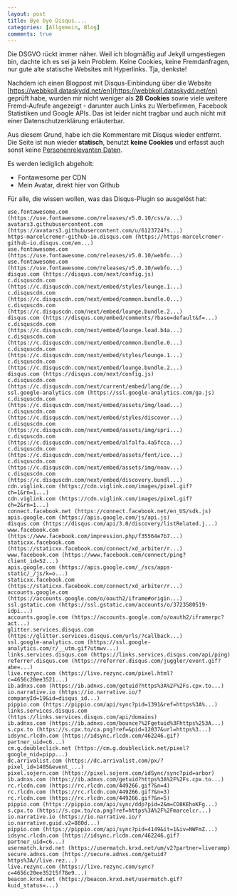 ```yaml
---
layout: post
title: Bye bye Disqus....
categories: [Allgemein, Blog]
comments: true
---
```


Die DSGVO rückt immer näher. Weil ich blogmäßig auf Jekyll umgestiegen bin, dachte ich es sei ja kein Problem. Keine Cookies, keine Fremdanfragen, nur gute alte statische Websites mit Hyperlinks. Tja, denkste!

Nachdem ich einen Blogpost mit Disqus-Einbindung über die Website [https://webbkoll.dataskydd.net/en](https://webbkoll.dataskydd.net/en) geprüft habe, wurden mir nicht weniger als **28 Cookies** sowie viele weitere Fremd-Aufrufe angezeigt - darunter auch Links zu Werbefirmen, Facebook Statistiken und Google APIs. Das ist leider nicht tragbar und auch nicht mit einer Datenschutzerklärung erläuterbar.

Aus diesem Grund, habe ich die Kommentare mit Disqus wieder entfernt. Die Seite ist nun wieder **statisch**, benutzt **keine Cookies** und erfasst auch sonst keine [Personenrelevanten Daten](https://webbkoll.dataskydd.net/en/results?url=http%3A%2F%2Fmarcelcremer.github.io%2FAsync_server%2F).

Es werden lediglich abgeholt:
- Fontawesome per CDN
- Mein Avatar, direkt hier von Github

Für alle, die wissen wollen, was das Disqus-Plugin so ausgelöst hat:

``` text
use.fontawesome.com (https://use.fontawesome.com/releases/v5.0.10/css/a...)
avatars3.githubusercontent.com (https://avatars3.githubusercontent.com/u/6123724?s...)
https-marcelcremer-github-io.disqus.com (https://https-marcelcremer-github-io.disqus.com/em...)
use.fontawesome.com (https://use.fontawesome.com/releases/v5.0.10/webfo...)
use.fontawesome.com (https://use.fontawesome.com/releases/v5.0.10/webfo...)
disqus.com (https://disqus.com/next/config.js)
c.disquscdn.com (https://c.disquscdn.com/next/embed/styles/lounge.1...)
c.disquscdn.com (https://c.disquscdn.com/next/embed/common.bundle.0...)
c.disquscdn.com (https://c.disquscdn.com/next/embed/lounge.bundle.2...)
disqus.com (https://disqus.com/embed/comments/?base=default&f=...)
c.disquscdn.com (https://c.disquscdn.com/next/embed/lounge.load.b4a...)
c.disquscdn.com (https://c.disquscdn.com/next/embed/common.bundle.0...)
c.disquscdn.com (https://c.disquscdn.com/next/embed/styles/lounge.1...)
c.disquscdn.com (https://c.disquscdn.com/next/embed/lounge.bundle.2...)
disqus.com (https://disqus.com/next/config.js)
c.disquscdn.com (https://c.disquscdn.com/next/current/embed/lang/de...)
ssl.google-analytics.com (https://ssl.google-analytics.com/ga.js)
c.disquscdn.com (https://c.disquscdn.com/next/embed/assets/img/load...)
c.disquscdn.com (https://c.disquscdn.com/next/embed/styles/discover...)
c.disquscdn.com (https://c.disquscdn.com/next/embed/assets/img/spri...)
c.disquscdn.com (https://c.disquscdn.com/next/embed/alfalfa.4a5fcca...)
c.disquscdn.com (https://c.disquscdn.com/next/embed/assets/font/ico...)
c.disquscdn.com (https://c.disquscdn.com/next/embed/assets/img/noav...)
c.disquscdn.com (https://c.disquscdn.com/next/embed/discovery.bundl...)
cdn.viglink.com (https://cdn.viglink.com/images/pixel.gif?ch=1&rn=1...)
cdn.viglink.com (https://cdn.viglink.com/images/pixel.gif?ch=2&rn=1...)
connect.facebook.net (https://connect.facebook.net/en_US/sdk.js)
apis.google.com (https://apis.google.com/js/api.js)
disqus.com (https://disqus.com/api/3.0/discovery/listRelated.j...)
www.facebook.com (https://www.facebook.com/impression.php/f35564e7b7...)
staticxx.facebook.com (https://staticxx.facebook.com/connect/xd_arbiter/r...)
www.facebook.com (https://www.facebook.com/connect/ping?client_id=52...)
apis.google.com (https://apis.google.com/_/scs/apps-static/_/js/k=o...)
staticxx.facebook.com (https://staticxx.facebook.com/connect/xd_arbiter/r...)
accounts.google.com (https://accounts.google.com/o/oauth2/iframe#origin...)
ssl.gstatic.com (https://ssl.gstatic.com/accounts/o/3723580519-idpi...)
accounts.google.com (https://accounts.google.com/o/oauth2/iframerpc?act...)
glitter.services.disqus.com (https://glitter.services.disqus.com/urls/?callback...)
ssl.google-analytics.com (https://ssl.google-analytics.com/r/__utm.gif?utmwv...)
links.services.disqus.com (https://links.services.disqus.com/api/ping)
referrer.disqus.com (https://referrer.disqus.com/juggler/event.gif?abe=...)
live.rezync.com (https://live.rezync.com/pixel.html?c=4656c20ee3521...)
ib.adnxs.com (https://ib.adnxs.com/getuid?https%3A%2F%2Fs.cpx.to...)
io.narrative.io (https://io.narrative.io/?companyId=19&id=disqus_id...)
pippio.com (https://pippio.com/api/sync?pid=1391&ref=https%3A%...)
links.services.disqus.com (https://links.services.disqus.com/api/domains)
ib.adnxs.com (https://ib.adnxs.com/bounce?%2Fgetuid%3Fhttps%253A...)
s.cpx.to (https://s.cpx.to/ca.png?ref=&pid=12037&url=https%3...)
idsync.rlcdn.com (https://idsync.rlcdn.com/462246.gif?partner_uid=c6...)
cm.g.doubleclick.net (https://cm.g.doubleclick.net/pixel?google_nid=pipp...)
dc.arrivalist.com (https://dc.arrivalist.com/px/?pixel_id=1405&event_...)
pixel.sojern.com (https://pixel.sojern.com/idSync/sync?pid=arbor)
ib.adnxs.com (https://ib.adnxs.com/getuid?https%3A%2F%2Fs.cpx.to...)
rc.rlcdn.com (https://rc.rlcdn.com/449266.gif?&n=4)
rc.rlcdn.com (https://rc.rlcdn.com/449266.gif?&n=3)
rc.rlcdn.com (https://rc.rlcdn.com/449266.gif?&n=5)
pippio.com (https://pippio.com/api/sync/ddp?pid=2&m=CO8KEhoKFg...)
s.cpx.to (https://s.cpx.to/ca.png?ref=https%3A%2F%2Fmarcelcr...)
io.narrative.io (https://io.narrative.io/?io.narrative.guid.v2=880d...)
pippio.com (https://pippio.com/api/sync?pid=4149&it=1&iv=NWFmZ...)
idsync.rlcdn.com (https://idsync.rlcdn.com/462246.gif?partner_uid=c6...)
usermatch.krxd.net (https://usermatch.krxd.net/um/v2?partner=liveramp)
secure.adnxs.com (https://secure.adnxs.com/getuid?https%3A//live.rez...)
live.rezync.com (https://live.rezync.com/sync?c=4656c20ee35215f78e9...)
beacon.krxd.net (https://beacon.krxd.net/usermatch.gif?kuid_status=...)
```